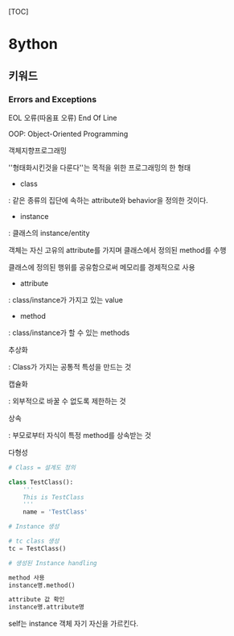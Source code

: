 [TOC]

# 8ython

##  키워드





### Errors and Exceptions



 EOL 오류(따옴표 오류)  End Of Line



OOP:  Object-Oriented Programming

객체지향프로그래밍



''형태화시킨것을 다룬다''는 목적을 위한 프로그래밍의 한 형태



- class

: 같은 종류의 집단에 속하는 attribute와 behavior을 정의한 것이다.



- instance

: 클래스의 instance/entity

객체는 자신 고유의 attribute를 가지며 클래스에서 정의된 method를 수행

클래스에 정의된 행위를 공유함으로써 메모리를 경제적으로 사용



- attribute

: class/instance가 가지고 있는 value



- method

: class/instance가 할 수 있는 methods





추상화

: Class가 가지는 공통적 특성을 만드는 것



캡슐화

: 외부적으로 바꿀 수 없도록 제한하는 것



상속

: 부모로부터 자식이 특정 method를 상속받는 것



다형성



```python
# Class = 설계도 정의

class TestClass(): 
    '''
    This is TestClass
    '''
    name = 'TestClass'

```



```python
# Instance 생성

# tc class 생성
tc = TestClass()
```



```python
# 생성된 Instance handling

method 사용
instance명.method()

attribute 값 확인
instance명.attribute명
```



self는 instance 객체 자기 자신을 가르킨다.

